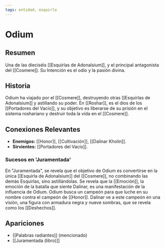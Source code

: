 ```yaml
---
tags: entidad, esquirla
---
```


# Odium

## Resumen
Una de las dieciséis [[Esquirlas de Adonalsium]], y el principal antagonista del [[Cosmere]]. Su Intención es el odio y la pasión divina.

## Historia
Odium ha viajado por el [[Cosmere]], destruyendo otras [[Esquirlas de Adonalsium]] y astillando su poder. En [[Roshar]], es el dios de los [[Portadores del Vacío]], y su objetivo es liberarse de su prisión en el sistema roshariano y destruir toda la vida en el [[Cosmere]].

## Conexiones Relevantes
* **Enemigos:** [[Honor]], [[Cultivación]], [[Dalinar Kholin]].
* **Sirvientes:** [[Portadores del Vacío]].

### Sucesos en 'Juramentada'
En "Juramentada", se revela que el objetivo de Odium es convertirse en la única [[Esquirla de Adonalsium]] del [[Cosmere]], no combinando las demás Esquirlas, sino astillándolas. Se revela que la [[Emoción]], la emoción de la batalla que siente Dalinar, es una manifestación de la influencia de Odium. Odium busca un campeón para que luche en su nombre contra el campeón de [[Honor]]. Dalinar ve a este campeón en una visión, una figura con armadura negra y nueve sombras, que se revela como los [[Deshechos]].

## Apariciones
* [[Palabras radiantes]] (mencionado)
* [[Juramentada (libro)]]
